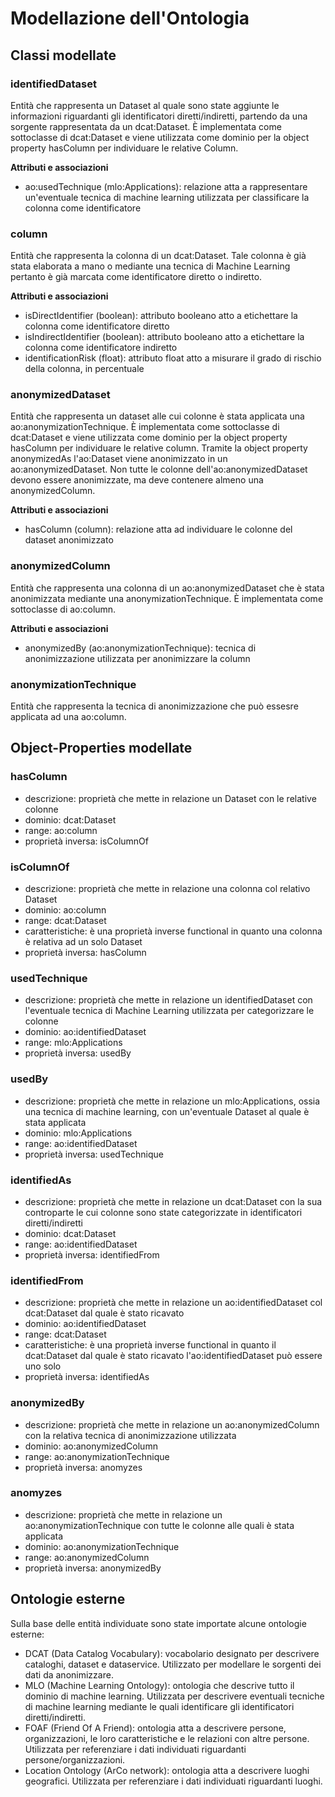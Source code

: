 # Modellazione dell'Ontologia

## Classi modellate

### identifiedDataset
Entità che rappresenta un Dataset al quale sono state aggiunte le informazioni riguardanti gli identificatori diretti/indiretti, partendo da una sorgente rappresentata da un dcat:Dataset.
È implementata come sottoclasse di dcat:Dataset e viene utilizzata come dominio per la object property hasColumn per individuare le relative Column.

**Attributi e associazioni**
- ao:usedTechnique (mlo:Applications): relazione atta a rappresentare un'eventuale tecnica di machine learning utilizzata per classificare la colonna come identificatore

### column
Entità che rappresenta la colonna di un dcat:Dataset. Tale colonna è già stata elaborata a mano o mediante una tecnica di Machine Learning pertanto è già marcata come identificatore diretto o indiretto.

**Attributi e associazioni**
- isDirectIdentifier (boolean): attributo booleano atto a etichettare la colonna come identificatore diretto 
- isIndirectIdentifier (boolean): attributo booleano atto a etichettare la colonna come identificatore indiretto
- identificationRisk (float): attributo float atto a misurare il grado di rischio della colonna, in percentuale

### anonymizedDataset
Entità che rappresenta un dataset alle cui colonne è stata applicata una ao:anonymizationTechnique. 
È implementata come sottoclasse di dcat:Dataset e viene utilizzata come dominio per la object property hasColumn per individuare le relative column. Tramite la object property anonymizedAs l'ao:Dataset viene anonimizzato in un ao:anonymizedDataset. Non tutte le colonne dell'ao:anonymizedDataset devono essere anonimizzate, ma deve contenere almeno una anonymizedColumn.

**Attributi e associazioni**
- hasColumn (column): relazione atta ad individuare le colonne del dataset anonimizzato

### anonymizedColumn
Entità che rappresenta una colonna di un ao:anonymizedDataset che è stata anonimizzata mediante una anonymizationTechnique. È implementata come sottoclasse di ao:column.

**Attributi e associazioni**
- anonymizedBy (ao:anonymizationTechnique): tecnica di anonimizzazione utilizzata per anonimizzare la column

### anonymizationTechnique
Entità che rappresenta la tecnica di anonimizzazione che può essesre applicata ad una ao:column.

## Object-Properties modellate

### hasColumn
- descrizione: proprietà che mette in relazione un Dataset con le relative colonne
- dominio: dcat:Dataset
- range: ao:column
- proprietà inversa: isColumnOf

### isColumnOf
- descrizione: proprietà che mette in relazione una colonna col relativo Dataset
- dominio: ao:column
- range: dcat:Dataset
- caratteristiche: è una proprietà inverse functional in quanto una colonna è relativa ad un solo Dataset
- proprietà inversa: hasColumn

### usedTechnique
- descrizione: proprietà che mette in relazione un identifiedDataset con l'eventuale tecnica di Machine Learning utilizzata per categorizzare le colonne
- dominio: ao:identifiedDataset
- range: mlo:Applications
- proprietà inversa: usedBy

### usedBy
- descrizione: proprietà che mette in relazione un mlo:Applications, ossia una tecnica di machine learning, con un'eventuale Dataset al quale è stata applicata 
- dominio: mlo:Applications
- range: ao:identifiedDataset
- proprietà inversa: usedTechnique

### identifiedAs
- descrizione: proprietà che mette in relazione un dcat:Dataset con la sua controparte le cui colonne sono state categorizzate in identificatori diretti/indiretti
- dominio: dcat:Dataset
- range: ao:identifiedDataset
- proprietà inversa: identifiedFrom

### identifiedFrom
- descrizione: proprietà che mette in relazione un ao:identifiedDataset col dcat:Dataset dal quale è stato ricavato
- dominio: ao:identifiedDataset
- range: dcat:Dataset
- caratteristiche: è una proprietà inverse functional in quanto il dcat:Dataset dal quale è stato ricavato l'ao:identifiedDataset può essere uno solo
- proprietà inversa: identifiedAs

### anonymizedBy
- descrizione: proprietà che mette in relazione un ao:anonymizedColumn con la relativa tecnica di anonimizzazione utilizzata
- dominio: ao:anonymizedColumn
- range: ao:anonymizationTechnique
- proprietà inversa: anomyzes

### anomyzes
- descrizione: proprietà che mette in relazione un ao:anonymizationTechnique con tutte le colonne alle quali è stata applicata
- dominio: ao:anonymizationTechnique
- range: ao:anonymizedColumn
- proprietà inversa: anonymizedBy

## Ontologie esterne
Sulla base delle entità individuate sono state importate alcune ontologie esterne:
- DCAT (Data Catalog Vocabulary): vocabolario designato per descrivere cataloghi, dataset e dataservice. Utilizzato per modellare le sorgenti dei dati da anonimizzare.
- MLO (Machine Learning Ontology): ontologia che descrive tutto il dominio di machine learning. Utilizzata per descrivere eventuali tecniche di machine learning mediante le quali identificare gli identificatori diretti/indiretti.
- FOAF (Friend Of A Friend): ontologia atta a descrivere persone, organizzazioni, le loro caratteristiche e le relazioni con altre persone. Utilizzata per referenziare i dati individuati riguardanti persone/organizzazioni.
- Location Ontology (ArCo network): ontologia atta a descrivere luoghi geografici. Utilizzata per referenziare i dati individuati riguardanti luoghi. 
